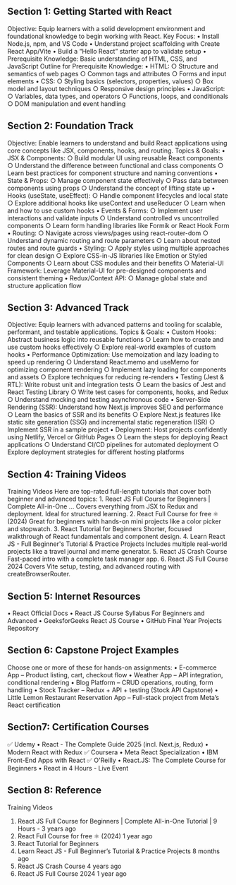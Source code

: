 ## Section 1: Getting Started with React

Objective: Equip learners with a solid development environment and foundational knowledge to begin working with React.
Key Focus:
    • Install Node.js, npm, and VS Code
    • Understand project scaffolding with Create React App/Vite
    • Build a “Hello React” starter app to validate setup
    • Prerequisite Knowledge: Basic understanding of HTML, CSS, and JavaScript
Outline for Prerequisite Knowledge:
    • HTML:
        ○ Structure and semantics of web pages
        ○ Common tags and attributes
        ○ Forms and input elements
    • CSS:
        ○ Styling basics (selectors, properties, values)
        ○ Box model and layout techniques
        ○ Responsive design principles
    • JavaScript:
        ○ Variables, data types, and operators
        ○ Functions, loops, and conditionals
        ○ DOM manipulation and event handling


## Section 2: Foundation Track

Objective: Enable learners to understand and build React applications using core concepts like JSX, components, hooks, and routing.
Topics & Goals:
    • JSX & Components:
        ○ Build modular UI using reusable React components
        ○ Understand the difference between functional and class components
        ○ Learn best practices for component structure and naming conventions
    • State & Props:
        ○ Manage component state effectively
        ○ Pass data between components using props
        ○ Understand the concept of lifting state up
    • Hooks (useState, useEffect):
        ○ Handle component lifecycles and local state
        ○ Explore additional hooks like useContext and useReducer
        ○ Learn when and how to use custom hooks
    • Events & Forms:
        ○ Implement user interactions and validate inputs
        ○ Understand controlled vs uncontrolled components
        ○ Learn form handling libraries like Formik or React Hook Form
    • Routing:
        ○ Navigate across views/pages using react-router-dom
        ○ Understand dynamic routing and route parameters
        ○ Learn about nested routes and route guards
    • Styling:
        ○ Apply styles using multiple approaches for clean design
        ○ Explore CSS-in-JS libraries like Emotion or Styled Components
        ○ Learn about CSS modules and their benefits
        ○ Material-UI Framework: Leverage Material-UI for pre-designed components and consistent theming
    • Redux/Context API:
        ○ Manage global state and structure application flow


## Section 3: Advanced Track

Objective: Equip learners with advanced patterns and tooling for scalable, performant, and testable applications.
Topics & Goals:
    • Custom Hooks: Abstract business logic into reusable functions
        ○ Learn how to create and use custom hooks effectively
        ○ Explore real-world examples of custom hooks
    • Performance Optimization: Use memoization and lazy loading to speed up rendering
        ○ Understand React.memo and useMemo for optimizing component rendering
        ○ Implement lazy loading for components and assets
        ○ Explore techniques for reducing re-renders
    • Testing (Jest & RTL): Write robust unit and integration tests
        ○ Learn the basics of Jest and React Testing Library
        ○ Write test cases for components, hooks, and Redux
        ○ Understand mocking and testing asynchronous code
    • Server-Side Rendering (SSR): Understand how Next.js improves SEO and performance
        ○ Learn the basics of SSR and its benefits
        ○ Explore Next.js features like static site generation (SSG) and incremental static regeneration (ISR)
        ○ Implement SSR in a sample project
    • Deployment: Host projects confidently using Netlify, Vercel or GitHub Pages
        ○ Learn the steps for deploying React applications
        ○ Understand CI/CD pipelines for automated deployment
        ○ Explore deployment strategies for different hosting platforms


## Section 4: Training Videos

Training Videos
Here are top-rated full-length tutorials that cover both beginner and advanced topics:
    1. React JS Full Course for Beginners | Complete All-in-One ... Covers everything from JSX to Redux and deployment. Ideal for structured learning.
    2. React Full Course for free ⚛️ (2024) Great for beginners with hands-on mini projects like a color picker and stopwatch.
    3. React Tutorial for Beginners Shorter, focused walkthrough of React fundamentals and component design.
    4. Learn React JS - Full Beginner's Tutorial & Practice Projects Includes multiple real-world projects like a travel journal and meme generator.
    5. React JS Crash Course Fast-paced intro with a complete task manager app.
    6. React JS Full Course 2024 Covers Vite setup, testing, and advanced routing with createBrowserRouter.


## Section 5: Internet Resources

• React Official Docs
• React JS Course Syllabus For Beginners and Advanced
• GeeksforGeeks React JS Course
• GitHub Final Year Projects Repository


## Section 6: Capstone Project Examples

Choose one or more of these for hands-on assignments:
    • E-commerce App – Product listing, cart, checkout flow
    • Weather App – API integration, conditional rendering
    • Blog Platform – CRUD operations, routing, form handling
    • Stock Tracker – Redux + API + testing (Stock API Capstone)
    • Little Lemon Restaurant Reservation App – Full-stack project from Meta’s React certification


## Section7: Certification Courses

✅ Udemy
	• React - The Complete Guide 2025 (incl. Next.js, Redux)
	• Modern React with Redux
✅ Coursera
	• Meta React Specialization
	• IBM Front-End Apps with React
✅ O'Reilly
	• React.JS: The Complete Course for Beginners
    • React in 4 Hours - Live Event


## Section 8: Reference

Training Videos
1. React JS Full Course for Beginners | Complete All-in-One Tutorial | 9 Hours - 3 years ago
2. React Full Course for free ⚛️ (2024) 1 year ago
3. React Tutorial for Beginners
4. Learn React JS - Full Beginner’s Tutorial & Practice Projects 8 months ago 
5. React JS Crash Course 4 years ago
6. React JS Full Course 2024 1 year ago 
    
